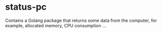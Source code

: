# status-pc
Contains a Golang package that returns some data from the computer, for example, allocated memory, CPU consumption ...
